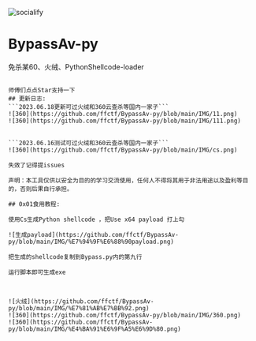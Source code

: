 ![socialify](https://socialify.git.ci/ffctf/BypassAv-py/image?description=1&font=Inter&forks=1&issues=1&language=1&logo=https%3A%2F%2Favatars.githubusercontent.com%2Fu%2F57828643%3Fv%3D4&owner=1&pattern=Charlie%20Brown&pulls=1&stargazers=1&theme=Dark)
# BypassAv-py 

免杀某60、火绒、PythonShellcode-loader

```2023.06.21测速可用

师傅们点点Star支持一下
## 更新日志: 
```2023.06.18更新可过火绒和360云查杀等国内一家子```
![360](https://github.com/ffctf/BypassAv-py/blob/main/IMG/11.png)
![360](https://github.com/ffctf/BypassAv-py/blob/main/IMG/111.png)


```2023.06.16测试可过火绒和360云查杀等国内一家子```
![360](https://github.com/ffctf/BypassAv-py/blob/main/IMG/cs.png)

失效了记得提issues 

声明：本工具仅供以安全为目的的学习交流使用，任何人不得将其用于非法用途以及盈利等目的，否则后果自行承担。

## 0x01食用教程: 

使用Cs生成Python shellcode ，把Use x64 payload 打上勾

![生成payload](https://github.com/ffctf/BypassAv-py/blob/main/IMG/%E7%94%9F%E6%88%90payload.png)

把生成的shellcode复制到Bypass.py内的第九行

运行脚本即可生成exe



![火绒](https://github.com/ffctf/BypassAv-py/blob/main/IMG/%E7%81%AB%E7%BB%92.png)
![360](https://github.com/ffctf/BypassAv-py/blob/main/IMG/360.png)
![360](https://github.com/ffctf/BypassAv-py/blob/main/IMG/%E4%BA%91%E6%9F%A5%E6%9D%80.png)

